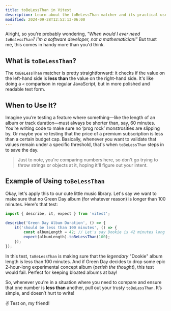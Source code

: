```yaml
---
title: toBeLessThan in Vitest
description: Learn about the toBeLessThan matcher and its practical uses.
modified: 2024-09-28T12:52:13-06:00
---
```


Alright, so you're probably wondering, _"When would I ever need `toBeLessThan`? I'm a software developer, not a mathematician!"_ But trust me, this comes in handy more than you'd think.

## What is `toBeLessThan`?

The `toBeLessThan` matcher is pretty straightforward: it checks if the value on the left-hand side is **less than** the value on the right-hand side. It's like doing a `<` comparison in regular JavaScript, but in more polished and readable test form.

## When to Use It?

Imagine you’re testing a feature where something—like the length of an album or track duration—must always be shorter than, say, 60 minutes. You’re writing code to make sure no ‘prog rock’ monstrosities are slipping by. Or maybe you're testing that the price of a premium subscription is less than a certain budget cap. Basically, whenever you want to validate that values remain under a specific threshold, that's when `toBeLessThan` steps in to save the day.

> Just to note, you're comparing numbers here, so don't go trying to throw strings or objects at it, hoping it'll figure out your intent.

## Example of Using `toBeLessThan`

Okay, let's apply this to our cute little music library. Let's say we want to make sure that no Green Day album (for whatever reason) is longer than 100 minutes. Here's that test:

```javascript
import { describe, it, expect } from 'vitest';

describe('Green Day Album Duration', () => {
	it('should be less than 100 minutes', () => {
		const albumLength = 42; // Let's say Dookie is 42 minutes long
		expect(albumLength).toBeLessThan(100);
	});
});
```

In this test, `toBeLessThan` is making sure that the _legendary_ "Dookie" album length is less than 100 minutes. And if Green Day decides to drop some epic 2-hour-long experimental concept album (_perish the thought_), this test would fail. Perfect for keeping bloated albums at bay!

So, whenever you're in a situation where you need to compare and ensure that one number is **less than** another, pull out your trusty `toBeLessThan`. It’s simple, and doesn’t hurt to write!

✌️ Test on, my friend!
